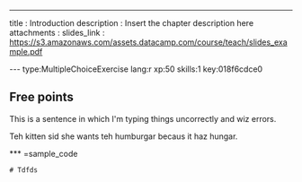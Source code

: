 ---
title       : Introduction
description : Insert the chapter description here
attachments :
  slides_link : https://s3.amazonaws.com/assets.datacamp.com/course/teach/slides_example.pdf

--- type:MultipleChoiceExercise lang:r xp:50 skills:1 key:018f6cdce0
## Free points

This is a sentence in which I'm typing things uncorrectly and wiz errors.

Teh kitten sid she wants teh humburgar becaus it haz hungar.

*** =sample_code
```{r}
# Tdfds


```
